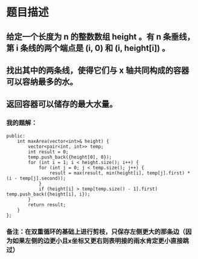 # 题目描述
## 给定一个长度为 n 的整数数组 height 。有 n 条垂线，第 i 条线的两个端点是 (i, 0) 和 (i, height[i]) 。
## 找出其中的两条线，使得它们与 x 轴共同构成的容器可以容纳最多的水。
## 返回容器可以储存的最大水量。
### 我的题解：
```class Solution {
public:
    int maxArea(vector<int>& height) {
        vector<pair<int, int>> temp;
        int result = 0;
        temp.push_back({height[0], 0});
        for (int i = 1; i < height.size(); i++) {
            for (int j = 0; j < temp.size(); j++) {
                result = max(result, min(height[i], temp[j].first) * (i - temp[j].second));
            }
            if (height[i] > temp[temp.size() - 1].first) temp.push_back({height[i], i});
        }
        return result;
    }
};
```
### **备注**：在双重循环的基础上进行剪枝，只保存左侧更大的那条边（因为如果左侧的边更小且x坐标又更右则表明接的雨水肯定更小直接跳过）